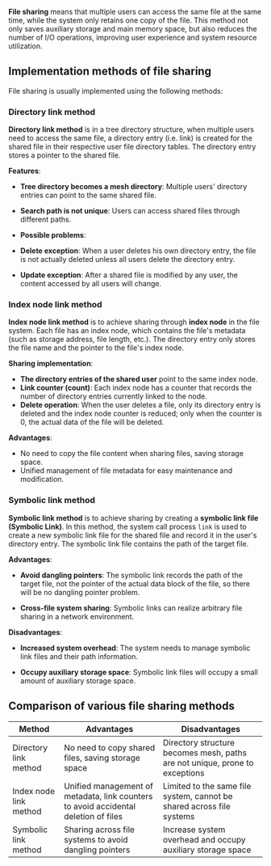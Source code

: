 **File sharing** means that multiple users can access the same file at the same time, while the system only retains one copy of the file. This method not only saves auxiliary storage and main memory space, but also reduces the number of I/O operations, improving user experience and system resource utilization.

## Implementation methods of file sharing

File sharing is usually implemented using the following methods:

### Directory link method

**Directory link method** is in a tree directory structure, when multiple users need to access the same file, a directory entry (i.e. link) is created for the shared file in their respective user file directory tables. The directory entry stores a pointer to the shared file.

**Features**:

- **Tree directory becomes a mesh directory**: Multiple users' directory entries can point to the same shared file.

- **Search path is not unique**: Users can access shared files through different paths.

- **Possible problems**:
- **Delete exception**: When a user deletes his own directory entry, the file is not actually deleted unless all users delete the directory entry.

- **Update exception**: After a shared file is modified by any user, the content accessed by all users will change.

### Index node link method

**Index node link method** is to achieve sharing through **index node** in the file system. Each file has an index node, which contains the file's metadata (such as storage address, file length, etc.). The directory entry only stores the file name and the pointer to the file's index node.

**Sharing implementation**:

- **The directory entries of the shared user** point to the same index node.
- **Link counter (count)**: Each index node has a counter that records the number of directory entries currently linked to the node.
- **Delete operation**: When the user deletes a file, only its directory entry is deleted and the index node counter is reduced; only when the counter is 0, the actual data of the file will be deleted.

**Advantages**:

- No need to copy the file content when sharing files, saving storage space.
- Unified management of file metadata for easy maintenance and modification.

### Symbolic link method

**Symbolic link method** is to achieve sharing by creating a **symbolic link file (Symbolic Link)**. In this method, the system call process `link` is used to create a new symbolic link file for the shared file and record it in the user's directory entry. The symbolic link file contains the path of the target file.

**Advantages**:

- **Avoid dangling pointers**: The symbolic link records the path of the target file, not the pointer of the actual data block of the file, so there will be no dangling pointer problem.

- **Cross-file system sharing**: Symbolic links can realize arbitrary file sharing in a network environment.

**Disadvantages**:

- **Increased system overhead**: The system needs to manage symbolic link files and their path information.

- **Occupy auxiliary storage space**: Symbolic link files will occupy a small amount of auxiliary storage space.

## Comparison of various file sharing methods

| Method | Advantages | Disadvantages |
|--------------|--------------------------------------------|-----------------------------------------|
| Directory link method | No need to copy shared files, saving storage space | Directory structure becomes mesh, paths are not unique, prone to exceptions |
| Index node link method | Unified management of metadata, link counters to avoid accidental deletion of files | Limited to the same file system, cannot be shared across file systems |
| Symbolic link method | Sharing across file systems to avoid dangling pointers | Increase system overhead and occupy auxiliary storage space |